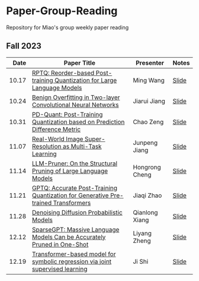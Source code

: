 # Paper-Group-Reading
Repository for Miao's group weekly paper reading
## Fall 2023
| Date | Paper Title | Presenter | Notes |
| --------:| ----------------------------------------------------------------------- | ----------- | ---------- |
| 10.17 | [RPTQ: Reorder-based Post-training Quantization for Large Language Models][1] | Ming Wang | [Slide][2] |
| 10.24 | [Benign Overfitting in Two-layer Convolutional Neural Networks][3] | Jiarui Jiang | [Slide][4] |
| 10.31 | [PD-Quant: Post-Training Quantization based on Prediction Difference Metric][5] | Chao Zeng | [Slide][6] |
| 11.07 | [Real-World Image Super-Resolution as Multi-Task Learning][7] | Junpeng Jiang | [Slide][8] |
| 11.14 | [LLM-Pruner: On the Structural Pruning of Large Language Models][9] | Hongrong Cheng | [Slide][10] |
| 11.21 | [GPTQ: Accurate Post-Training Quantization for Generative Pre-trained Transformers][11] | Jiaqi Zhao | [Slide][12] |
| 11.28 | [Denoising Diffusion Probabilistic Models][13] | Qianlong Xiang | [Slide][14] |
| 12.12 | [SparseGPT: Massive Language Models Can be Accurately Pruned in One-Shot][15] | Liyang Zheng | [Slide][16] |
| 12.19 | [Transformer-based model for symbolic regression via joint supervised learning ][17] | Ji Shi | [Slide][18] |

[1]:https://arxiv.org/pdf/2304.01089.pdf
[2]:Slides/23.10.17-wm.pdf
[3]:https://proceedings.neurips.cc/paper_files/paper/2022/file/a12c999be280372b157294e72a4bbc8b-Paper-Conference.pdf
[4]:Slides/23.10.24-jiarui.pdf
[5]:https://arxiv.org/pdf/2212.07048.pdf
[6]:Slides/23.10.31-chaozeng.pdf
[7]:https://openreview.net/pdf?id=8SCz56sUGP
[8]:Slides/23.11.07-junpeng.pdf
[9]:https://arxiv.org/pdf/2305.11627.pdf
[10]:Slides/23.11.14-chr.pdf
[11]:https://arxiv.org/pdf/2210.17323.pdf
[12]:Slides/23.11.21-zjq.pdf
[13]:https://proceedings.neurips.cc/paper/2020/hash/4c5bcfec8584af0d967f1ab10179ca4b-Abstract.html
[14]:Slides/23.11.28-xql.pdf
[15]:https://proceedings.mlr.press/v202/frantar23a.html
[16]:Slides/23.12.12-zly.pdf
[17]:https://openreview.net/forum?id=ULzyv9M1j5
[18]:Slides/23.12.19-sj.pdf
